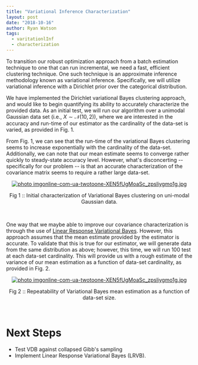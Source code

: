 ```yaml
---
title: "Variational Inference Characterization"
layout: post
date: "2018-10-16"
author: Ryan Watson
tags:
  - varitationlInf
  - characterization
---
```



To transition our robust optimization approach from a batch estimation technique to one that can run incremental, we need a fast, efficient clustering technique. One such technique is an approximate inference methodology known as variational inference. Specifically, we will utilize variational inference with a Dirichlet prior over the categorical distribution.


We have implemented the Dirichlet variational Bayes clustering approach, and would like to begin quantifying its ability to accurately characterize the provided data. As an initial test, we will run our algorithm over a unimodal Gaussian data set (i.e., $X \sim \mathcal{N}(10,2)$), where we are interested in the accuracy and run-time of our estimator as the cardinality of the data-set is varied, as provided in Fig. 1.

From Fig. 1, we can see that the run-time of the variational Bayes clustering seems to increase exponentially with the cardinality of the data-set. Additionally, we can note that our mean estimate seems to converge rather quickly to steady-state accuracy level. However, what's disconcerting -- specifically for our problem -- is that an accurate characterization of the covariance matrix seems to require a rather large data-set.


<p align="center">
<a href="https://lh3.googleusercontent.com/lUaWcjHXwaGt6cVBEv_LNMHkNAg-dG-iep3IdVh42uwZ5NOkYRF6hoYVkuLJhju273b7wuIrddCuyaVqmUBFRs3ycqasvIQdGSeniSqVrNqDMiwV6jZBgyL1aDRtd6AfU9Qi6nZA2bwOG35ZZx9PqHKZLJT_CVn7WFet490pyaSDpMv5E-JDT59nLAI26wcLSC4lpPauFxcPvhldgvD6favnNYsnukJSLGOCXz4-tZdWP73Ubr6rt3fn2R6xPU3lQNmwmz_yonUH_833icztL4v6cwxWwtGFJh8GXESXla19yNYLspg8vOwZpM5MlrjwvNntSm5p7RSReHd3AGrDPJVB1F9navNApzFnQoY56PV3mNY5Kiyyv-Gn6rTR897Zy5Czf6Rxeh3nSTrVBUhRugeSDliAxZOyPMRpJQUxK0U0MiPMBgQh_gVMXzuV2UdPGMC2itaaUMz3Uyqlz3qahEMHkin_2otTimTicCaadBfvDgyVDxRBfaitXMTIsy32KB3jIqUaq6I3Veb34IgXCo7xtH_oi9zA4_3olR5mKdSikBgblBY-lHkHOXvZp69LXHgNnhqImx1UYyL2Bl_ruGnwN1aO0LmqIrecaZXXsh5hm2j2gftkaWvdr-VOFr8=w1920-h909-no" target="_blank"><img src="https://lh3.googleusercontent.com/lUaWcjHXwaGt6cVBEv_LNMHkNAg-dG-iep3IdVh42uwZ5NOkYRF6hoYVkuLJhju273b7wuIrddCuyaVqmUBFRs3ycqasvIQdGSeniSqVrNqDMiwV6jZBgyL1aDRtd6AfU9Qi6nZA2bwOG35ZZx9PqHKZLJT_CVn7WFet490pyaSDpMv5E-JDT59nLAI26wcLSC4lpPauFxcPvhldgvD6favnNYsnukJSLGOCXz4-tZdWP73Ubr6rt3fn2R6xPU3lQNmwmz_yonUH_833icztL4v6cwxWwtGFJh8GXESXla19yNYLspg8vOwZpM5MlrjwvNntSm5p7RSReHd3AGrDPJVB1F9navNApzFnQoY56PV3mNY5Kiyyv-Gn6rTR897Zy5Czf6Rxeh3nSTrVBUhRugeSDliAxZOyPMRpJQUxK0U0MiPMBgQh_gVMXzuV2UdPGMC2itaaUMz3Uyqlz3qahEMHkin_2otTimTicCaadBfvDgyVDxRBfaitXMTIsy32KB3jIqUaq6I3Veb34IgXCo7xtH_oi9zA4_3olR5mKdSikBgblBY-lHkHOXvZp69LXHgNnhqImx1UYyL2Bl_ruGnwN1aO0LmqIrecaZXXsh5hm2j2gftkaWvdr-VOFr8=w1920-h909-no" border="0" alt=" photo imgonline-com-ua-twotoone-XEN5fUgMoaSc_zpsliygmo1g.jpg"/></a>
</p>
<p align="center">
Fig 1 :: Initial characterization of Variational Bayes clustering on uni-modal Gaussian data.  
</p>
<br>


One way that we maybe able to improve our covariance characterization is through the use of <a href="https://arxiv.org/pdf/1506.04088.pdf">Linear Response Variational Bayes</a>. However, this approach assumes that the mean estimate provided by the estimator is accurate. To validate that this is true for our estimator, we will generate data from the same distribution as above; however, this time, we will run 100 test at each data-set cardinality. This will provide us with a rough estimate of the variance of our mean estimation as a function of data-set cardinality, as provided in Fig. 2.


<p align="center">
<a href="https://lh3.googleusercontent.com/66zSOOV_wc2sKHrKbKnmLCR5zPiR-1g-7oNDvgp_zwE-Vwoxyy1JoMTALkQrC1rL4Vo9l-sb6T-jWP21kD-R8Mcz-usX8G1bQv5Y8-q0loF-zNWchlrxtWKt_oCFyq2Bk0EEEl7iefGqjXQu5hQ4inRQcfpvZrgywv0pGa0PYSYjdsGq_rVJn_fO-ri4xz426D3p0rgwLBh65iUwi_cY4DpgnL8NQrh5p5mTMGkjbrxcf79i9x7UkxcJ3r2XUo4CBHYMu07tEeTAjObY1BF5_J_PQWq15As_CKrRohXBO61psCMgL7pI051wmJDfuY9Juz3ouIijx13jTRkeBg-62U_3T59eY9ZK5PSwWLBq8abIlW3nKX5feJy_yi7UORs-CvxdB0pnjSzptlXbss_8GJVSDGZgqML0qOxynqhfU4BSyhJCLVHnA_G2jpX1E0V6EHI1qqhsNo10HT9oTuXZFAW9sKHpO0kW5pNw59LF65-cOzlB7U0CRWc0UgjgD_aa7oXbT4CP_ofBmjUf_qT677g5pIwgqx1oPyVTgkzlyjfn1m_KUBF2McrtIeg9_HZQpGOLlFh4GenWR8Mcs7OwFUb7HezPmkJgWD0FVXrAkPFUv-gdtnP233fHutwBc0E=w1920-h909-no" target="_blank"><img src="https://lh3.googleusercontent.com/66zSOOV_wc2sKHrKbKnmLCR5zPiR-1g-7oNDvgp_zwE-Vwoxyy1JoMTALkQrC1rL4Vo9l-sb6T-jWP21kD-R8Mcz-usX8G1bQv5Y8-q0loF-zNWchlrxtWKt_oCFyq2Bk0EEEl7iefGqjXQu5hQ4inRQcfpvZrgywv0pGa0PYSYjdsGq_rVJn_fO-ri4xz426D3p0rgwLBh65iUwi_cY4DpgnL8NQrh5p5mTMGkjbrxcf79i9x7UkxcJ3r2XUo4CBHYMu07tEeTAjObY1BF5_J_PQWq15As_CKrRohXBO61psCMgL7pI051wmJDfuY9Juz3ouIijx13jTRkeBg-62U_3T59eY9ZK5PSwWLBq8abIlW3nKX5feJy_yi7UORs-CvxdB0pnjSzptlXbss_8GJVSDGZgqML0qOxynqhfU4BSyhJCLVHnA_G2jpX1E0V6EHI1qqhsNo10HT9oTuXZFAW9sKHpO0kW5pNw59LF65-cOzlB7U0CRWc0UgjgD_aa7oXbT4CP_ofBmjUf_qT677g5pIwgqx1oPyVTgkzlyjfn1m_KUBF2McrtIeg9_HZQpGOLlFh4GenWR8Mcs7OwFUb7HezPmkJgWD0FVXrAkPFUv-gdtnP233fHutwBc0E=w1920-h909-no" border="0" alt=" photo imgonline-com-ua-twotoone-XEN5fUgMoaSc_zpsliygmo1g.jpg"/></a>
</p>
<p align="center">
Fig 2 :: Repeatability of Variational Bayes mean estimation as a function of data-set size.   
</p>
<br>


# Next Steps

- Test VDB against collapsed Gibb's sampling
- Implement Linear Response Variational Bayes (LRVB).

<br>
